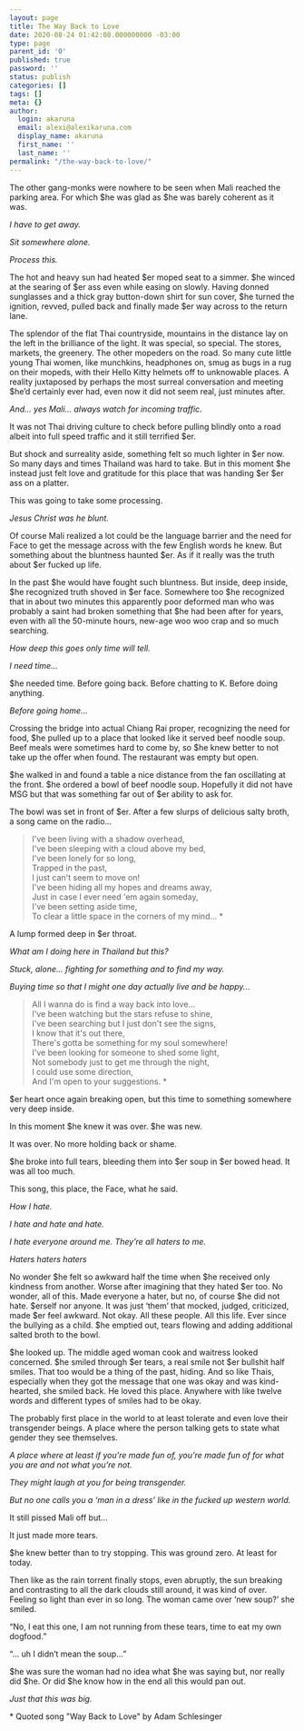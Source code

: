 ```yaml
---
layout: page
title: The Way Back to Love
date: 2020-08-24 01:42:08.000000000 -03:00
type: page
parent_id: '0'
published: true
password: ''
status: publish
categories: []
tags: []
meta: {}
author:
  login: akaruna
  email: alexi@alexikaruna.com
  display_name: akaruna
  first_name: ''
  last_name: ''
permalink: "/the-way-back-to-love/"
---
```

<!-- wp:paragraph -->

The other gang-monks were nowhere to be seen when Mali reached the parking area. For which $he was glad as $he was barely coherent as it was.&nbsp;

<!-- /wp:paragraph -->

<!-- wp:paragraph -->

_I have to get away._

<!-- /wp:paragraph -->

<!-- wp:paragraph -->

_Sit somewhere alone._

<!-- /wp:paragraph -->

<!-- wp:paragraph -->

_Process this._

<!-- /wp:paragraph -->

<!-- wp:paragraph -->

The hot and heavy sun had heated $er moped seat to a simmer. $he winced at the searing of $er ass even while easing on slowly. Having donned sunglasses and a thick gray button-down shirt for sun cover, $he turned the ignition, revved, pulled back and finally made $er way across to the return lane.&nbsp;

<!-- /wp:paragraph -->

<!-- wp:paragraph -->

The splendor of the flat Thai countryside, mountains in the distance lay on the left in the brilliance of the light. It was special, so special. The stores, markets, the greenery. The other mopeders on the road. So many cute little young Thai women, like munchkins, headphones on, smug as bugs in a rug on their mopeds, with their Hello Kitty helmets off to unknowable places. A reality juxtaposed by perhaps the most surreal conversation and meeting $he’d certainly ever had, even now it did not seem real, just minutes after.&nbsp;

<!-- /wp:paragraph -->

<!-- wp:paragraph -->

_And… yes Mali… always watch for incoming traffic.&nbsp;_

<!-- /wp:paragraph -->

<!-- wp:paragraph -->

It was not Thai driving culture to check before pulling blindly onto a road albeit into full speed traffic and it still terrified $er.

<!-- /wp:paragraph -->

<!-- wp:paragraph -->

But shock and surreality aside, something felt so much lighter in $er now. So many days and times Thailand was hard to take. But in this moment $he instead just felt love and gratitude for this place that was handing $er $er ass on a platter. &nbsp;

<!-- /wp:paragraph -->

<!-- wp:paragraph -->

This was going to take some processing.&nbsp;

<!-- /wp:paragraph -->

<!-- wp:paragraph -->

_Jesus Christ was he blunt.&nbsp;_

<!-- /wp:paragraph -->

<!-- wp:paragraph -->

Of course Mali realized a lot could be the language barrier and the need for Face to get the message across with the few English words he knew. But something about the bluntness haunted $er. As if it really was the truth about $er fucked up life.

<!-- /wp:paragraph -->

<!-- wp:paragraph -->

In the past $he would have fought such bluntness. But inside, deep inside, $he recognized truth shoved in $er face. Somewhere too $he recognized that in about two minutes this apparently poor deformed man who was probably a saint had broken something that $he had been after for years, even with all the 50-minute hours, new-age woo woo crap and so much searching.&nbsp;

<!-- /wp:paragraph -->

<!-- wp:paragraph -->

_How deep this goes only time will tell.&nbsp;_

<!-- /wp:paragraph -->

<!-- wp:paragraph -->

_I need time…_

<!-- /wp:paragraph -->

<!-- wp:paragraph -->

$he needed time. Before going back. Before chatting to K. Before doing anything.

<!-- /wp:paragraph -->

<!-- wp:paragraph -->

_Before going home…_

<!-- /wp:paragraph -->

<!-- wp:paragraph -->

Crossing the bridge into actual Chiang Rai proper, recognizing the need for food, $he pulled up to a place that looked like it served beef noodle soup. Beef meals were sometimes hard to come by, so $he knew better to not take up the offer when found. The restaurant was empty but open.&nbsp;

<!-- /wp:paragraph -->

<!-- wp:paragraph -->

$he walked in and found a table a nice distance from the fan oscillating at the front. $he ordered a bowl of beef noodle soup. Hopefully it did not have MSG but that was something far out of $er ability to ask for.&nbsp;

<!-- /wp:paragraph -->

<!-- wp:paragraph -->

The bowl was set in front of $er. After a few slurps of delicious salty broth, a song came on the radio…&nbsp;

<!-- /wp:paragraph -->

<!-- wp:quote -->

> I've been living with a shadow overhead,  
> I've been sleeping with a cloud above my bed,  
> I've been lonely for so long,  
> Trapped in the past,  
> I just can't seem to move on!  
> I've been hiding all my hopes and dreams away,  
> Just in case I ever need 'em again someday,  
> I've been setting aside time,  
> To clear a little space in the corners of my mind... \*

<!-- /wp:quote -->

<!-- wp:paragraph -->

A lump formed deep in $er throat.&nbsp;

<!-- /wp:paragraph -->

<!-- wp:paragraph -->

_What am I doing here in Thailand but this?_

<!-- /wp:paragraph -->

<!-- wp:paragraph -->

_Stuck, alone… fighting for something and to find my way._

<!-- /wp:paragraph -->

<!-- wp:paragraph -->

_Buying time so that I might one day actually live and be happy._..

<!-- /wp:paragraph -->

<!-- wp:quote -->

> All I wanna do is find a way back into love…  
> I've been watching but the stars refuse to shine,  
> I've been searching but I just don't see the signs,  
> I know that it's out there,  
> There's gotta be something for my soul somewhere!  
> I've been looking for someone to shed some light,  
> Not somebody just to get me through the night,  
> I could use some direction,  
> And I'm open to your suggestions. \*

<!-- /wp:quote -->

<!-- wp:paragraph -->

$er heart once again breaking open, but this time to something somewhere very deep inside.&nbsp;

<!-- /wp:paragraph -->

<!-- wp:paragraph -->

In this moment $he knew it was over. $he was new.

<!-- /wp:paragraph -->

<!-- wp:paragraph -->

It was over. No more holding back or shame.&nbsp;

<!-- /wp:paragraph -->

<!-- wp:paragraph -->

$he broke into full tears, bleeding them into $er soup in $er bowed head. It was all too much.&nbsp;

<!-- /wp:paragraph -->

<!-- wp:paragraph -->

This song, this place, the Face, what he said.&nbsp;

<!-- /wp:paragraph -->

<!-- wp:paragraph -->

_How I hate._

<!-- /wp:paragraph -->

<!-- wp:paragraph -->

_I hate and hate and hate.&nbsp;_

<!-- /wp:paragraph -->

<!-- wp:paragraph -->

_I hate everyone around me. They’re all haters to me._

<!-- /wp:paragraph -->

<!-- wp:paragraph -->

_Haters haters haters_

<!-- /wp:paragraph -->

<!-- wp:paragraph -->

No wonder $he felt so awkward half the time when $he received only kindness from another. Worse after imagining that they hated $er too. No wonder, all of this. Made everyone a hater, but no, of course $he did not hate. $erself nor anyone. It was just ‘them’ that mocked, judged, criticized, made $er feel awkward. Not okay. All these people. All this life. Ever since the bullying as a child. $he emptied out, tears flowing and adding additional salted broth to the bowl.&nbsp;

<!-- /wp:paragraph -->

<!-- wp:paragraph -->

$he looked up. The middle aged woman cook and waitress looked concerned. $he smiled through $er tears, a real smile not $er bullshit half smiles. That too would be a thing of the past, hiding. And so like Thais, especially when they got the message that one was okay and was kind-hearted, she smiled back. He loved this place. Anywhere with like twelve words and different types of smiles had to be okay.&nbsp;

<!-- /wp:paragraph -->

<!-- wp:paragraph -->

The probably first place in the world to at least tolerate and even love their transgender beings. A place where the person talking gets to state what gender they see themselves.&nbsp;

<!-- /wp:paragraph -->

<!-- wp:paragraph -->

_A place where at least if you’re made fun of, you’re made fun of for what you are and not what you’re not.&nbsp;_

<!-- /wp:paragraph -->

<!-- wp:paragraph -->

_They might laugh at you for being transgender.&nbsp;_

<!-- /wp:paragraph -->

<!-- wp:paragraph -->

_But no one calls you a ‘man in a dress’ like in the fucked up western world._

<!-- /wp:paragraph -->

<!-- wp:paragraph -->

It still pissed Mali off but…

<!-- /wp:paragraph -->

<!-- wp:paragraph -->

It just made more tears.&nbsp;

<!-- /wp:paragraph -->

<!-- wp:paragraph -->

$he knew better than to try stopping. This was ground zero. At least for today.

<!-- /wp:paragraph -->

<!-- wp:paragraph -->

Then like as the rain torrent finally stops, even abruptly, the sun breaking and contrasting to all the dark clouds still around, it was kind of over. Feeling so light than ever in so long. The woman came over ‘new soup?’ she smiled.&nbsp;

<!-- /wp:paragraph -->

<!-- wp:paragraph -->

“No, I eat this one, I am not running from these tears, time to eat my own dogfood.”

<!-- /wp:paragraph -->

<!-- wp:paragraph -->

“… uh I didn’t mean the soup…”&nbsp;

<!-- /wp:paragraph -->

<!-- wp:paragraph -->

$he was sure the woman had no idea what $he was saying but, nor really did $he. Or did $he know how in the end all this would pan out.&nbsp;

<!-- /wp:paragraph -->

<!-- wp:paragraph -->

_Just that this was big.&nbsp;_

<!-- /wp:paragraph -->

<!-- wp:paragraph -->

\* Quoted song "Way Back to Love" by Adam Schlesinger

<!-- /wp:paragraph -->

